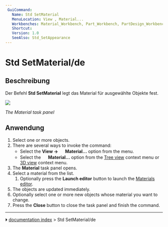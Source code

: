 ```yaml
---
 GuiCommand:
   Name: Std SetMaterial
   MenuLocation: View , Material...
   Workbenches: Material_Workbench, Part_Workbench, PartDesign_Workbench and more
   Shortcut: 
   Version: 1.0
   SeeAlso: Std_SetAppearance
---
```


# Std SetMaterial/de


</div>



## Beschreibung

Der Befehl **Std SetMaterial** legt das Material für ausgewählte Objekte fest.

![](images/Std_SetMaterial_Taskpanel.png )


<div lang="en" dir="ltr" class="mw-content-ltr">



*The Material task panel*


</div>



## Anwendung


<div lang="en" dir="ltr" class="mw-content-ltr">

1.  Select one or more objects.
2.  There are several ways to invoke the command:
    -   Select the **View → <img src="images/Std_SetMaterial.svg" width=16px> Material...** option from the menu.
    -   Select the **<img src="images/Std_SetMaterial.svg" width=16px> Material...** option from the [Tree view](Tree_view.md) context menu or [3D view](3D_view.md) context menu.
3.  The **Material** task panel opens.
4.  Select a material from the list.
    1.  Optionally press the **Launch editor** button to launch the [Materials editor](Materials_Edit.md).
5.  The objects are updated immediately.
6.  Optionally select one or more new objects whose material you want to change.
7.  Press the **Close** button to close the task panel and finish the command.


</div>



---
⏵ [documentation index](../README.md) > Std SetMaterial/de
